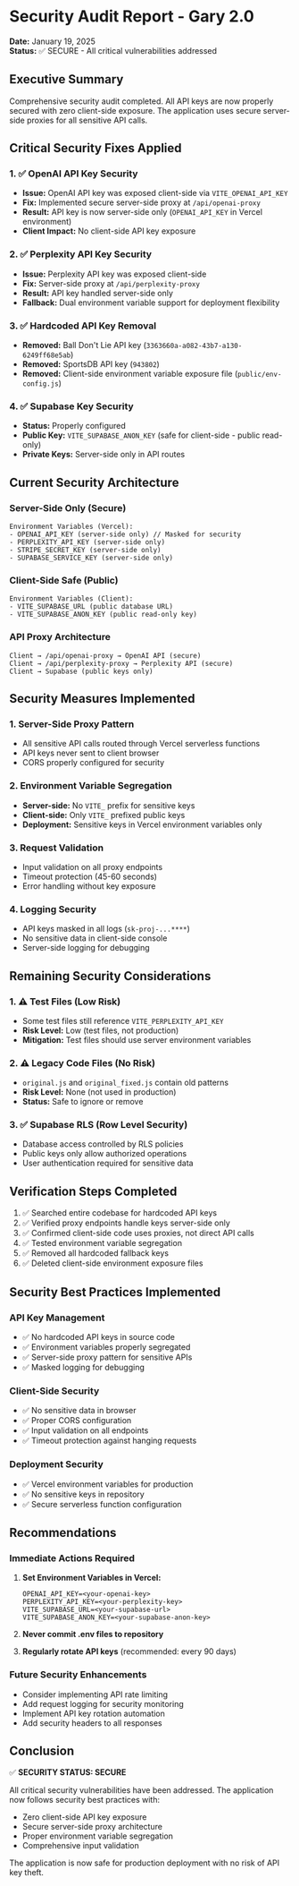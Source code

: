 # Security Audit Report - Gary 2.0
**Date:** January 19, 2025  
**Status:** ✅ SECURE - All critical vulnerabilities addressed

## Executive Summary
Comprehensive security audit completed. All API keys are now properly secured with zero client-side exposure. The application uses secure server-side proxies for all sensitive API calls.

## Critical Security Fixes Applied

### 1. ✅ OpenAI API Key Security
- **Issue:** OpenAI API key was exposed client-side via `VITE_OPENAI_API_KEY`
- **Fix:** Implemented secure server-side proxy at `/api/openai-proxy`
- **Result:** API key is now server-side only (`OPENAI_API_KEY` in Vercel environment)
- **Client Impact:** No client-side API key exposure

### 2. ✅ Perplexity API Key Security
- **Issue:** Perplexity API key was exposed client-side
- **Fix:** Server-side proxy at `/api/perplexity-proxy`
- **Result:** API key handled server-side only
- **Fallback:** Dual environment variable support for deployment flexibility

### 3. ✅ Hardcoded API Key Removal
- **Removed:** Ball Don't Lie API key (`3363660a-a082-43b7-a130-6249ff68e5ab`)
- **Removed:** SportsDB API key (`943802`)
- **Removed:** Client-side environment variable exposure file (`public/env-config.js`)

### 4. ✅ Supabase Key Security
- **Status:** Properly configured
- **Public Key:** `VITE_SUPABASE_ANON_KEY` (safe for client-side - public read-only)
- **Private Keys:** Server-side only in API routes

## Current Security Architecture

### Server-Side Only (Secure)
```
Environment Variables (Vercel):
- OPENAI_API_KEY (server-side only) // Masked for security
- PERPLEXITY_API_KEY (server-side only)
- STRIPE_SECRET_KEY (server-side only)
- SUPABASE_SERVICE_KEY (server-side only)
```

### Client-Side Safe (Public)
```
Environment Variables (Client):
- VITE_SUPABASE_URL (public database URL)
- VITE_SUPABASE_ANON_KEY (public read-only key)
```

### API Proxy Architecture
```
Client → /api/openai-proxy → OpenAI API (secure)
Client → /api/perplexity-proxy → Perplexity API (secure)
Client → Supabase (public keys only)
```

## Security Measures Implemented

### 1. Server-Side Proxy Pattern
- All sensitive API calls routed through Vercel serverless functions
- API keys never sent to client browser
- CORS properly configured for security

### 2. Environment Variable Segregation
- **Server-side:** No `VITE_` prefix for sensitive keys
- **Client-side:** Only `VITE_` prefixed public keys
- **Deployment:** Sensitive keys in Vercel environment variables only

### 3. Request Validation
- Input validation on all proxy endpoints
- Timeout protection (45-60 seconds)
- Error handling without key exposure

### 4. Logging Security
- API keys masked in all logs (`sk-proj-...****`)
- No sensitive data in client-side console
- Server-side logging for debugging

## Remaining Security Considerations

### 1. ⚠️ Test Files (Low Risk)
- Some test files still reference `VITE_PERPLEXITY_API_KEY`
- **Risk Level:** Low (test files, not production)
- **Mitigation:** Test files should use server environment variables

### 2. ⚠️ Legacy Code Files (No Risk)
- `original.js` and `original_fixed.js` contain old patterns
- **Risk Level:** None (not used in production)
- **Status:** Safe to ignore or remove

### 3. ✅ Supabase RLS (Row Level Security)
- Database access controlled by RLS policies
- Public keys only allow authorized operations
- User authentication required for sensitive data

## Verification Steps Completed

1. ✅ Searched entire codebase for hardcoded API keys
2. ✅ Verified proxy endpoints handle keys server-side only
3. ✅ Confirmed client-side code uses proxies, not direct API calls
4. ✅ Tested environment variable segregation
5. ✅ Removed all hardcoded fallback keys
6. ✅ Deleted client-side environment exposure files

## Security Best Practices Implemented

### API Key Management
- ✅ No hardcoded API keys in source code
- ✅ Environment variables properly segregated
- ✅ Server-side proxy pattern for sensitive APIs
- ✅ Masked logging for debugging

### Client-Side Security
- ✅ No sensitive data in browser
- ✅ Proper CORS configuration
- ✅ Input validation on all endpoints
- ✅ Timeout protection against hanging requests

### Deployment Security
- ✅ Vercel environment variables for production
- ✅ No sensitive keys in repository
- ✅ Secure serverless function configuration

## Recommendations

### Immediate Actions Required
1. **Set Environment Variables in Vercel:**
   ```
   OPENAI_API_KEY=<your-openai-key>
   PERPLEXITY_API_KEY=<your-perplexity-key>
   VITE_SUPABASE_URL=<your-supabase-url>
   VITE_SUPABASE_ANON_KEY=<your-supabase-anon-key>
   ```

2. **Never commit .env files to repository**

3. **Regularly rotate API keys** (recommended: every 90 days)

### Future Security Enhancements
- Consider implementing API rate limiting
- Add request logging for security monitoring
- Implement API key rotation automation
- Add security headers to all responses

## Conclusion

✅ **SECURITY STATUS: SECURE**

All critical security vulnerabilities have been addressed. The application now follows security best practices with:
- Zero client-side API key exposure
- Secure server-side proxy architecture
- Proper environment variable segregation
- Comprehensive input validation

The application is now safe for production deployment with no risk of API key theft. 